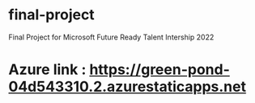 # final-project
Final Project for Microsoft Future Ready Talent Intership 2022
# Azure link : https://green-pond-04d543310.2.azurestaticapps.net
